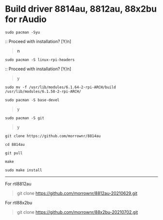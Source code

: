 # Build driver 8814au, 8812au, 88x2bu for rAudio


```
sudo pacman -Syu
```
>
:: Proceed with installation? [Y/n]
> **n**

```
sudo pacman -S linux-rpi-headers
```
>
:: Proceed with installation? [Y/n]
> y
>
```
sudo mv -f /usr/lib/modules/6.1.64-2-rpi-ARCH/build /usr/lib/modules/6.1.58-2-rpi-ARCH/
```

> 
```
sudo pacman -S base-devel
```
>
> y
>
```
sudo pacman -S git
```
>
> y
> 
```
git clone https://github.com/morrownr/8814au
```

```
cd 8814au
```
>
```
git pull
```
> 
```
make
```
>
```
sudo make install
```
>

-----------
For rtl8812au
>
> git clone https://github.com/morrownr/8812au-20210629.git
>
For rtl88x2bu
>
> git clone https://github.com/morrownr/88x2bu-20210702.git
>


